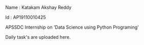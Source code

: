 Name : Katakam Akshay Reddy

Id : AP19110010425

APSSDC Internship on 'Data Science using Python Programing'

Daily task's are uploaded here.

